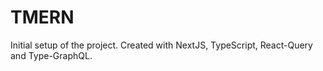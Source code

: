 # TMERN

Initial setup of the project.  Created with NextJS, TypeScript, React-Query and Type-GraphQL.



